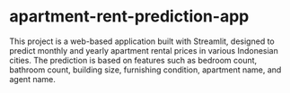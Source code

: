 # apartment-rent-prediction-app
This project is a web-based application built with Streamlit, designed to predict monthly and yearly apartment rental prices in various Indonesian cities. The prediction is based on features such as bedroom count, bathroom count, building size, furnishing condition, apartment name, and agent name.
